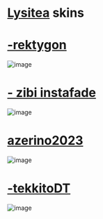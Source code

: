 # [Lysitea](https://osu.ppy.sh/users/16640072) skins

# [-rektygon](https://cdn.discordapp.com/attachments/920528766894227457/1155359603232624731/-rektygon.osk)
![image](https://i.imgur.com/YBsb392.png)

# [- zibi instafade](https://cdn.discordapp.com/attachments/920528766894227457/1155360818314100736/-_zibi_instafade.osk)
![image](https://i.imgur.com/a70Grir.png)

# [azerino2023](https://cdn.discordapp.com/attachments/920528766894227457/1155361650979917864/azerino2023.osk)
![image](https://i.imgur.com/JFVSjHc.png)

# [-tekkitoDT](https://cdn.discordapp.com/attachments/920528766894227457/1155362251956555806/-_tekkitoDT.osk)
![image](https://i.imgur.com/z03hC7L.png)
